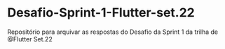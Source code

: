 # Desafio-Sprint-1-Flutter-set.22
Repositório para arquivar as respostas do Desafio da Sprint 1 da trilha de @Flutter Set.22
